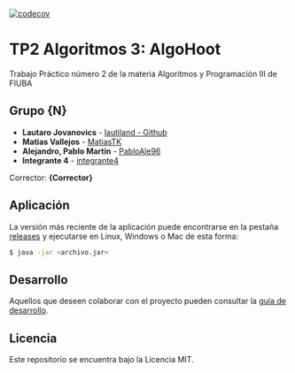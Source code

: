 [![codecov](https://codecov.io/github/lautiland/TP2-ALGO3-ALGOHOOT/graph/badge.svg?token=0CU3I0Z2XW)](https://codecov.io/github/lautiland/TP2-ALGO3-ALGOHOOT)

# TP2 Algoritmos 3: AlgoHoot 

Trabajo Práctico número 2 de la materia Algoritmos y Programación III de FIUBA

## Grupo {N}

* **Lautaro Jovanovics** - [lautiland - Github](https://github.com/lautiland)
* **Matias Vallejos** - [MatiasTK](https://github.com/MatiasTK)
* **Alejandro, Pablo Martin** - [PabloAle96](https://github.com/Pabloale96)
* **Integrante 4** - [integrante4](https://github.com/integrante4)

Corrector: **{Corrector}**

## Aplicación

La versión más reciente de la aplicación puede encontrarse en la pestaña [releases](https://github.com/fiuba/algo3_proyecto_base_tp2/releases/latest) y ejecutarse en Linux, Windows o Mac de esta forma:

```bash
$ java -jar <archivo.jar>
```

## Desarrollo

Aquellos que deseen colaborar con el proyecto pueden consultar la [guía de desarrollo](./docs/Desarrollo.md).

## Licencia

Este repositorio se encuentra bajo la Licencia MIT.
